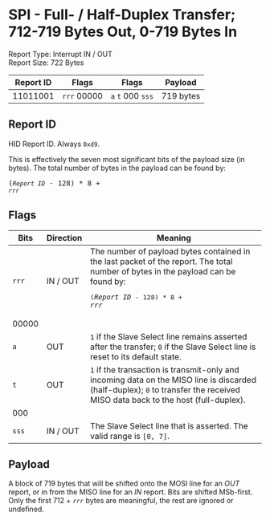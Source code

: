 
# SPI - Full- / Half-Duplex Transfer; 712-719 Bytes Out, 0-719 Bytes In
Report Type: Interrupt IN / OUT<br />
Report Size: 722 Bytes

| Report ID | Flags | Flags | Payload |
|-----------|-------|-------|---------|
| 11011001 | `rrr`&nbsp;00000 | `a`&nbsp;`t`&nbsp;000&nbsp;`sss` | 719 bytes |

## Report ID
HID Report ID.  Always `0xd9`.

This is effectively the seven most significant bits of the payload size (in bytes).  The total number of bytes in the payload can be found by: <pre>(*`Report ID`* - 128) * 8 + *`rrr`*</pre>

## Flags

| Bits  | Direction | Meaning |
|-------|-----------|---------|
| `rrr` | IN / OUT  | The number of payload bytes contained in the last packet of the report.  The total number of bytes in the payload can be found by: <pre>(*`Report ID`* - 128) * 8 + *`rrr`*</pre> |
| 00000 |          |                                                                       |
| `a`   | OUT      | `1` if the Slave Select line remains asserted after the transfer; `0` if the Slave Select line is reset to its default state. |
| `t`   | OUT      | `1` if the transaction is transmit-only and incoming data on the MISO line is discarded (half-duplex); `0` to transfer the received MISO data back to the host (full-duplex). |
| 000   |          |                                                                       |
| `sss` | IN / OUT | The Slave Select line that is asserted.  The valid range is `[0, 7]`. |

## Payload
A block of 719 bytes that will be shifted onto the MOSI line for an *OUT* report, or in from the MISO line for an *IN* report.  Bits are shifted MSb-first.  Only the first 712 + *`rrr`* bytes are meaningful, the rest are ignored or undefined.
